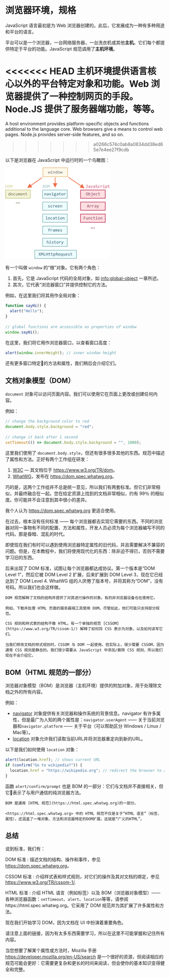 # 浏览器环境，规格

JavaScript 语言最初是为 Web 浏览器创建的。此后，它发展成为一种有多种用途和平台的语言。

平台可以是一个浏览器，一台网络服务器，一台洗衣机或其他**主机**。它们每个都提供特定于平台的功能。JavaScript 规范调用了**主机环境**。

<<<<<<< HEAD
主机环境提供语言核心以外的平台特定对象和功能。Web 浏览器提供了一种控制网页的手段。Node.JS 提供了服务器端功能，等等。
=======
A host environment provides platform-specific objects and functions additional to the language core. Web browsers give a means to control web pages. Node.js provides server-side features, and so on.
>>>>>>> a0266c574c0ab8a0834dd38ed65e7e4ee27f9cdb

以下是浏览器在 JavaScript 中运行时的一个鸟瞰图：

![](windowObjects.png)

有一个叫做 `window` 的“根”对象。它有两个角色：

1. 首先，它是 JavaScript 代码的全局对象，如 <info:global-object> 一章所述。
2. 其次，它代表“浏览器窗口”并提供控制它的方法。

例如，在这里我们将其用作全局对象：

```js run
function sayHi() {
  alert("Hello");
}

// global functions are accessible as properties of window
window.sayHi();
```

在这里，我们将它用作浏览器窗口，以查看窗口高度：

```js run
alert(window.innerHeight); // inner window height
```

还有更多窗口特定的方法和属性，我们稍后会介绍它们。

## 文档对象模型（DOM）

`document` 对象可以访问页面内容。我们可以使用它在页面上更改或创建任何内容。

例如：

```js run
// change the background color to red
document.body.style.background = "red";

// change it back after 1 second
setTimeout(() => document.body.style.background = "", 1000);
```

这里我们使用了 `document.body.style`，但还有很多很多其他的东西。规范中描述了属性和方法。正好有两个工作组在研发：

1. [W3C](https://en.wikipedia.org/wiki/World_Wide_Web_Consortium) — 其文档位于 <https://www.w3.org/TR/dom>。
2. [WhatWG](https://en.wikipedia.org/wiki/WHATWG)，发布在 <https://dom.spec.whatwg.org>。

巧的是，这两个工作组并不总是统一意见，所以我们有两套标准。但它们非常相似，并最终融合在一起。您在给定资源上找到的文档非常相似，约有 99％ 的相似度。你可能并不会注意到其中很小的差异。

我个人认为 <https://dom.spec.whatwg.org> 更适合使用。

在过去，根本没有任何标准 —— 每个浏览器都去实现它需要的东西。不同的浏览器对同一事物有不同的配置、方法和属性，开发人员必须为每个浏览器编写不同的代码。那是昏暗、混乱的时代。

即使现在我们有时可以遇到使用浏览器特定属性的旧代码，并且需要解决不兼容的问题。但是，在本教程中，我们将使用现代化的东西：除非迫不得已，否则不需要学习旧的东西。

后来出现了 DOM 标准，试图让每个浏览器都达成协议。第一个版本是“DOM Level 1”，然后它被 DOM Level 2 扩展，后来扩展到 DOM Level 3，现在它已经达到了 DOM Level 4. WhatWG 组的人厌倦了版本号，并将其称为“DOM”，没有号码。所以我们也会这样做。

```smart header="DOM is not only for browsers"
DOM 规范解释了文档的结构并提供了对其进行操作的对象。有的非浏览器设备也在使用它。

例如，下载并处理 HTML 页面的服务器端工具使用 DOM。尽管如此，他们可能只支持部分规范。
```

```smart header="CSSOM for styling"
CSS 规则和样式表的结构不像 HTML。有一个单独的规范 [CSSOM](https://www.w3.org/TR/cssom-1/) 解释了如何将 CSS 表示为对象，以及如何读写它们。

当我们修改文档的样式规则时，CSSOM 与 DOM 一起使用。但实际上，很少需要 CSSOM，因为通常 CSS 规则是静态的。我们很少需要从 JavaScript 中添加/删除 CSS 规则，所以我们现在不会介绍它。
```

## BOM（HTML 规范的一部分）

浏览器对象模型（BOM）是浏览器（主机环境）提供的附加对象，用于处理除文档之外的所有内容。

例如：

- [navigator](mdn:api/Window/navigator) 对象提供有关浏览器和操作系统的背景信息。navigator 有许多属性，但是最广为人知的两个属性是：`navigator.userAgent` —— 关于当前浏览器和`navigator.platform` —— 关于平台（可以帮助区分 Windows / Linux / Mac等）。
- [location](mdn:api/Window/navigator) 对象允许我们读取当前URL并将浏览器重定向到新的URL。

以下是我们如何使用 `location` 对象：

```js run
alert(location.href); // shows current URL
if (confirm("Go to wikipedia?")) {
  location.href = "https://wikipedia.org"; // redirect the browser to another URL
}
```

函数 `alert/confirm/prompt` 也是 BOM 的一部分：它们与文档并不直接相关，但它表示了与用户通信的纯浏览器方法。


```smart header="HTML specification"
BOM 是通用 [HTML 规范](https://html.spec.whatwg.org)的一部分。

<https://html.spec.whatwg.org> 中的 HTML 规范不仅是关于“HTML 语言”（标签，属性），还涵盖了一堆对象、方法和浏览器特定的DOM扩展。这就是“广义的HTML”。
```

## 总结

说到标准，我们有：

DOM 标准
: 描述文档的结构、操作和事件，参见 <https://dom.spec.whatwg.org>。

CSSOM 标准
: 介绍样式表和样式规则，对它们的操作及其对文档的绑定，参见 <https://www.w3.org/TR/cssom-1/>.

HTML 标准
: 介绍 HTML 语言（例如标签）以及 BOM（浏览器对象模型）—— 各种浏览器函数：`setTimeout`、`alert`、`location`等等，请参阅https://html.spec.whatwg.org。它采用了 DOM 规范并为其扩展了许多属性和方法。

现在我们开始学习 DOM，因为文档在 UI 中扮演着重要角色。

请注意上面的链接，因为有太多东西需要学习，所以在这里不可能掌握和记住所有内容。

当您想要了解某个属性或方法时，Mozilla 手册 <https://developer.mozilla.org/en-US/search> 是一个很好的资源，但阅读相应的规范可能会更好：它需要更复杂和更长的时间来阅读，但会使你的基本知识变得健全和完整。
